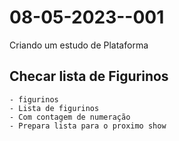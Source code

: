 # 08-05-2023--001
Criando um estudo de Plataforma

## Checar lista de Figurinos
```
- figurinos
- Lista de figurinos 
- Com contagem de numeração
- Prepara lista para o proximo show 
```